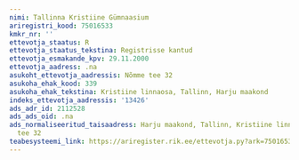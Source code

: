 ```yaml
---
nimi: Tallinna Kristiine Gümnaasium
ariregistri_kood: 75016533
kmkr_nr: ''
ettevotja_staatus: R
ettevotja_staatus_tekstina: Registrisse kantud
ettevotja_esmakande_kpv: 29.11.2000
ettevotja_aadress: .na
asukoht_ettevotja_aadressis: Nõmme tee 32
asukoha_ehak_kood: 339
asukoha_ehak_tekstina: Kristiine linnaosa, Tallinn, Harju maakond
indeks_ettevotja_aadressis: '13426'
ads_adr_id: 2112528
ads_ads_oid: .na
ads_normaliseeritud_taisaadress: Harju maakond, Tallinn, Kristiine linnaosa, Nõmme
  tee 32
teabesysteemi_link: https://ariregister.rik.ee/ettevotja.py?ark=75016533&ref=rekvisiidid
---
```

